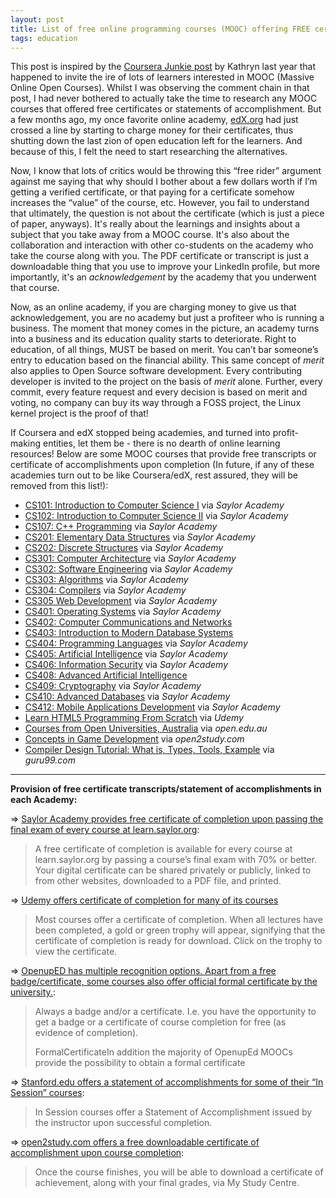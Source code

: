 ```yaml
---
layout: post
title: List of free online programming courses (MOOC) offering FREE certificates of accomplishment
tags: education
---
```


This post is inspired by the [Coursera Junkie post](https://courserajunkie.wordpress.com/2015/05/26/courseras-free-statements-of-accomplisments-die-a-quiet-death/) by Kathryn last year that happened to invite the ire of lots of learners interested in MOOC (Massive Online Open Courses). Whilst I was observing the comment chain in that post, I had never bothered to actually take the time to research any MOOC courses that offered free certificates or statements of accomplishment. But a few months ago, my once favorite online academy, [edX.org](http://edx.org/) had just crossed a line by starting to charge money for their certificates, thus shutting down the last zion of open education left for the learners. And because of this, I felt the need to start researching the alternatives.<!--more-->

Now, I know that lots of critics would be throwing this “free rider” argument against me saying that why should I bother about a few dollars worth if I’m getting a verified certificate, or that paying for a certificate somehow increases the “value” of the course, etc. However, you fail to understand that ultimately, the question is not about the certificate (which is just a piece of paper, anyways). It's really about the learnings and insights about a subject that you take away from a MOOC course. It's also about the collaboration and interaction with other co-students on the academy who take the course along with you. The PDF certificate or transcript is just a downloadable thing that you use to improve your LinkedIn profile, but more importantly, it's an *acknowledgement* by the academy that you underwent that course.

Now, as an online academy, if you are charging money to give us that acknowledgement, you are no academy but just a profiteer who is running a business. The moment that money comes in the picture, an academy turns into a business and its education quality starts to deteriorate. Right to education, of all things, MUST be based on merit. You can’t bar someone’s entry to education based on the financial ability. This same concept of *merit* also applies to Open Source software development. Every contributing developer is invited to the project on the basis of *merit* alone. Further, every commit, every feature request and every decision is based on merit and voting, no company can buy its way through a FOSS project, the Linux kernel project is the proof of that!

If Coursera and edX stopped being academies, and turned into profit-making entities, let them be - there is no dearth of online learning resources! Below are some MOOC courses that provide free transcripts or certificate of accomplishments upon completion (In future, if any of these academies turn out to be like Coursera/edX, rest assured, they will be removed from this list!):

- [CS101: Introduction to Computer Science I](https://learn.saylor.org/course/view.php?id=6) via *Saylor Academy*
- [CS102: Introduction to Computer Science II](https://learn.saylor.org/course/view.php?id=64) via *Saylor Academy*
- [CS107: C++ Programming](https://learn.saylor.org/course/view.php?id=65) via *Saylor Academy*
- [CS201: Elementary Data Structures](https://learn.saylor.org/course/view.php?id=66) via *Saylor Academy*
- [CS202: Discrete Structures](https://learn.saylor.org/course/view.php?id=67) via *Saylor Academy*
- [CS301: Computer Architecture](https://learn.saylor.org/course/view.php?id=71) via *Saylor Academy*
- [CS302: Software Engineering](https://learn.saylor.org/course/view.php?id=73) via *Saylor Academy*
- [CS303: Algorithms](https://learn.saylor.org/course/view.php?id=72) via *Saylor Academy*
- [CS304: Compilers](https://learn.saylor.org/course/view.php?id=74) via *Saylor Academy*
- [CS305 Web Development](https://learn.saylor.org/course/view.php?id=75) via *Saylor Academy*
- [CS401: Operating Systems](https://learn.saylor.org/course/view.php?id=94) via *Saylor Academy*
- [CS402: Computer Communications and Networks](https://learn.saylor.org/course/view.php?id=84)
- [CS403: Introduction to Modern Database Systems](https://learn.saylor.org/course/view.php?id=93)
- [CS404: Programming Languages](https://learn.saylor.org/course/view.php?id=79) via *Saylor Academy*
- [CS405: Artificial Intelligence](https://learn.saylor.org/course/view.php?id=96) via *Saylor Academy*
- [CS406: Information Security](https://learn.saylor.org/course/view.php?id=92) via *Saylor Academy*
- [CS408: Advanced Artificial Intelligence](https://learn.saylor.org/course/view.php?id=81)
- [CS409: Cryptography](https://learn.saylor.org/course/view.php?id=90) via *Saylor Academy*
- [CS410: Advanced Databases](https://learn.saylor.org/course/view.php?id=91) via *Saylor Academy*
- [CS412: Mobile Applications Development](https://learn.saylor.org/course/view.php?id=95) via *Saylor Academy*
- [Learn HTML5 Programming From Scratch](https://www.udemy.com/learn-html5-programming-from-scratch/) via *Udemy*
- [Courses from Open Universities, Australia](https://www.open.edu.au/) via *open.edu.au*
- [Concepts in Game Development](https://www.open2study.com/courses/concepts-in-game-development) via *open2study.com*
- [Compiler Design Tutorial: What is, Types, Tools, Example](https://www.guru99.com/compiler-design-tutorial.html) via *guru99.com*

------------------------------------------------------------------------

**Provision of free certificate transcripts/statement of accomplishments in each Academy:**

=\> [Saylor Academy provides free certificate of completion upon passing the final exam of every course at learn.saylor.org](https://sayloracademy.zendesk.com/hc/en-us/articles/210853008-About-course-completion-certificates):

> A free certificate of completion is available for every course at learn.saylor.org by passing a course’s final exam with 70% or better. Your digital certificate can be shared privately or publicly, linked to from other websites, downloaded to a PDF file, and printed.

=\> [Udemy offers certificate of completion for many of its courses](https://support.udemy.com/customer/en/portal/articles/1497724-certificate-of-completion?b_id=11486)

> Most courses offer a certificate of completion. When all lectures have been completed, a gold or green trophy will appear, signifying that the certificate of completion is ready for download. Click on the trophy to view the certificate.

=\> [OpenupED has multiple recognition options. Apart from a free badge/certificate, some courses also offer official formal certificate by the university.](http://www.openuped.eu/mooc-features/47-recognition-options):

> Always a badge and/or a certificate. I.e. you have the opportunity to get a badge or a certificate of course completion for free (as evidence of completion).
>
> FormalCertificateIn addition the majority of OpenupEd MOOCs provide the possibility to obtain a formal certificate

=\> [Stanford.edu offers a statement of accomplishments for some of their “In Session” courses](http://online.stanford.edu/courses/allcourses):

> In Session courses offer a Statement of Accomplishment issued by the instructor upon successful completion.

=\> [open2study.com offers a free downloadable certificate of accomplishment upon course completion](https://www.open2study.com/howitworks):

> Once the course finishes, you will be able to download a certificate of achievement, along with your final grades, via My Study Centre.
